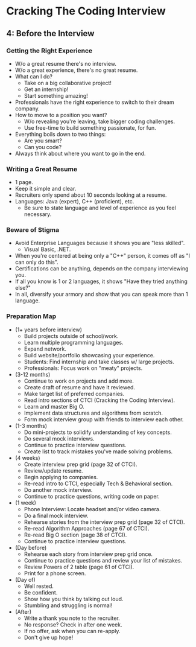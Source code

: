 # Cracking The Coding Interview

## 4: Before the Interview

### Getting the Right Experience

- W/o a great resume there's no interview.
- W/o a great experience, there's no great resume.
- What can I do?
  - Take on a big collaborative project!
  - Get an internship!
  - Start something amazing!
- Professionals have the right experience to switch to their dream company.
- How to move to a position you want?
  - W/o revealing you're leaving, take bigger coding challenges.
  - Use free-time to build something passionate, for fun.
- Everything boils down to two things:
  - Are you smart?
  - Can you code?
- Always think about where you want to go in the end.

### Writing a Great Resume

- 1 page.
- Keep it simple and clear.
- Recruiters only spend about 10 seconds looking at a resume.
- Languages: Java (expert), C++ (proficient), etc.
  - Be sure to state language and level of experience as you feel necessary.

### Beware of Stigma

- Avoid Enterprise Languages because it shows you are "less skilled".
  - Visual Basic, .NET.
- When you're centered at being only a "C++" person, it comes off as "I can only do this".
- Certifications can be anything, depends on the company interviewing you.
- If all you know is 1 or 2 languages, it shows "Have they tried anything else?"
- In all, diversify your armory and show that you can speak more than 1 language.

### Preparation Map

- (1+ years before interview)
  - Build projects outside of school/work.
  - Learn multiple programming languages.
  - Expand network.
  - Build website/portfolio showcasing your experience.
  - Students: Find internship and take classes w/ large projects.
  - Professionals: Focus work on "meaty" projects.
- (3-12 months)
  - Continue to work on projects and add more.
  - Create draft of resume and have it reviewed.
  - Make target list of preferred companies.
  - Read intro sections of CTCI (Cracking the Coding Interview).
  - Learn and master Big O.
  - Implement data structures and algorithms from scratch.
  - Form mock interview group with friends to interview each other.
- (1-3 months)
  - Do mini-projects to solidify understanding of key concepts.
  - Do several mock interviews.
  - Continue to practice interview questions.
  - Create list to track mistakes you've made solving problems.
- (4 weeks)
  - Create interview prep grid (page 32 of CTCI).
  - Review/update resume.
  - Begin applying to companies.
  - Re-read intro to CTCI, especially Tech & Behavioral section.
  - Do another mock interview.
  - Continue to practice questions, writing code on paper.
- (1 week)
  - Phone Interview: Locate headset and/or video camera.
  - Do a final mock interview.
  - Rehearse stories from the interview prep grid (page 32 of CTCI).
  - Re-read Algorithm Approaches (page 67 of CTCI).
  - Re-read Big O section (page 38 of CTCI).
  - Continue to practice interview questions.
- (Day before)
  - Rehearse each story from interview prep grid once.
  - Continue to practice questions and review your list of mistakes.
  - Review Powers of 2 table (page 61 of CTCI).
  - Print for a phone screen.
- (Day of)
  - Well rested.
  - Be confident.
  - Show how you think by talking out loud.
  - Stumbling and struggling is normal!
- (After)
  - Write a thank you note to the recruiter.
  - No response? Check in after one week.
  - If no offer, ask when you can re-apply.
  - Don't give up hope!
